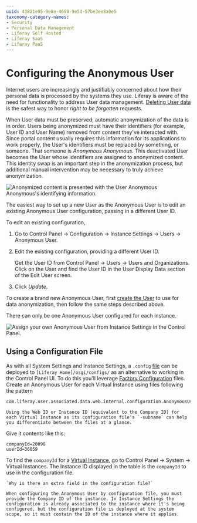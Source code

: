 ```yaml
---
uuid: 43821e95-9e8e-4698-9e5d-57be3ee8a0e5
taxonomy-category-names:
- Security
- Personal Data Management
- Liferay Self Hosted
- Liferay SaaS
- Liferay PaaS
---
```

# Configuring the Anonymous User

Internet users are increasingly and justifiably concerned about how their personal data is processed by the systems they use. Liferay is aware of the need for functionality to address User data management. [Deleting User data](./sanitizing-user-data.md#the-personal-data-erasure-screen) is the safest way to honor _right to be forgotten_ requests.

When User data must be preserved, automatic anonymization of the data is in order. Users being anonymized must have their identifiers (for example, User ID and User Name) removed from content they've interacted with. Since portal content usually requires this information for its applications to work properly, the User's identifiers must be replaced by something, or someone. That someone is *Anonymous Anonymous*. This deactivated User becomes the User whose identifiers are assigned to anonymized content. This identity swap is an important step in the anonymization process, but additional manual intervention may be necessary to truly achieve anonymization.

![Anonymized content is presented with the User Anonymous Anonymous's identifying information.](./configuring-the-anonymous-user/images/01.png)

The easiest way to set up a new User as the Anonymous User is to edit an existing Anonymous User configuration, passing in a different User ID. 

To edit an existing configuration,

1. Go to Control Panel &rarr; Configuration &rarr; Instance Settings &rarr; Users &rarr; Anonymous User.

1. Edit the existing configuration, providing a different User ID.

   Get the User ID from Control Panel &rarr; Users &rarr; Users and Organizations. Click on the User and find the User ID in the User Display Data section of the Edit User screen.

1. Click *Update*.

To create a brand new Anonymous User, first [create the User](../users/adding-and-managing-users.md) to use for data anonymization, then follow the same steps described above.

There can only be one Anonymous User configured for each instance.

![Assign your own Anonymous User from Instance Settings in the Control Panel.](./configuring-the-anonymous-user/images/02.png)

## Using a Configuration File

As with all System Settings and Instance Settings, a `.config` [file](../../system-administration/configuring-liferay/configuration-files-and-factories/using-configuration-files.md) can be deployed to `[Liferay Home]/osgi/configs/` as an alternative to working in the Control Panel UI. To do this you'll leverage [Factory Configuration](../../system-administration/configuring-liferay/configuration-files-and-factories/using-factory-configuration.md) files. Create an Anonymous User for each Virtual Instance using files following the pattern

```bash
com.liferay.user.associated.data.web.internal.configuration.AnonymousUserConfiguration.scoped-[uniqueId].config
```

```{tip}
Using the Web ID or Instance ID (equivalent to the Company ID) for each Virtual Instance as its configuration file's `-subname` can help you differentiate between the files at a glance.
```

Give it contents like this:

```properties
companyId=20098
userId=36059
```

To find the `companyId` for a [Virtual Instance](../../system-administration/configuring-liferay/virtual-instances.md), go to Control Panel &rarr; System &rarr; Virtual Instances. The Instance ID displayed in the table is the `companyId` to use in the configuration file.

```{note}
`Why is there an extra field in the configuration file?`

When configuring the Anonymous User by configuration file, you must provide the Company ID of the instance. In Instance Settings the configuration is already associated to the instance where it's being configured, but the configuration file is deployed at the system scope, so it must contain the ID of the instance where it applies.
```
